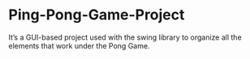 # Ping-Pong-Game-Project
It’s a GUI-based project used with the swing library to organize all the elements that work under the Pong Game.
